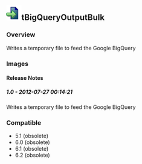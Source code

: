 ## <img src='./logo.jpg' width='40' height='40'>tBigQueryOutputBulk

### Overview
Writes a temporary file to feed the Google BigQuery
### Images




#### Release Notes

##### 1.0 - 2012-07-27 00:14:21
Writes a temporary file to feed the Google BigQuery
### Compatible
 -  5.1 (obsolete)
 -   6.0 (obsolete)
 -   6.1 (obsolete)
 -   6.2 (obsolete)